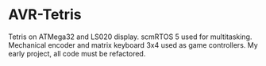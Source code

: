 # AVR-Tetris

Tetris on ATMega32 and LS020 display. scmRTOS 5 used for multitasking. Mechanical encoder and matrix keyboard 3x4 used as game controllers.
My early project, all code must be refactored.